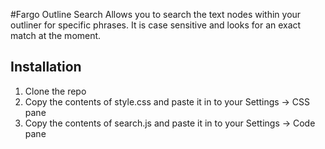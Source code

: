 #Fargo Outline Search
Allows you to search the text nodes within your outliner for specific phrases. It is case sensitive and looks for an exact match at the moment. 


## Installation
1. Clone the repo
2. Copy the contents of style.css and paste it in to your Settings -> CSS pane
3. Copy the contents of search.js and paste it in to your Settings -> Code pane
